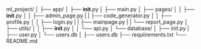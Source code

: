 ml_project/
│
├── app/
│   ├── __init__.py
│   ├── main.py
│   ├── pages/
│   │   ├── __init__.py
│   │   ├── admin_page.py
|   |   ├── code_generator.py
│   │   ├── profile.py
│   │   ├── login.py
|   |   ├── mainpage.py
|   |   └── report_page.py
│   ├── utils/
│   │   ├── __init__.py
│   │   └── api.py
│   └── database/
│       ├── init.py
|       ├── user.py
│       └── users.db
│
├── users.db
├── requiirements.txt
└── README.md
